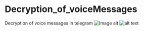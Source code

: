 # Decryption_of_voiceMessages
Decryption of voice messages in telegram
![Image alt](https://github.com/Torkusz/Decryption_of_voiceMessages/tree/main/source/idea.png)
![alt text](https://github.com/Torkusz/Decryption_of_voiceMessages/tree/main/source/idea.png?raw=true)